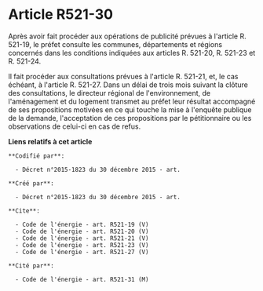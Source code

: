 # Article R521-30

Après avoir fait procéder aux opérations de publicité prévues à l'article R. 521-19, le préfet consulte les communes,
départements et régions concernés dans les conditions indiquées aux articles R. 521-20, R. 521-23 et R. 521-24. 

Il fait procéder aux consultations prévues à l'article R. 521-21, et, le cas échéant, à l'article R. 521-27. Dans un délai de
trois mois suivant la clôture des consultations, le directeur régional de l'environnement, de l'aménagement et du logement
transmet au préfet leur résultat accompagné de ses propositions motivées en ce qui touche la mise à l'enquête publique de la
demande, l'acceptation de ces propositions par le pétitionnaire ou les observations de celui-ci en cas de refus.

**Liens relatifs à cet article**

	**Codifié par**:

	  - Décret n°2015-1823 du 30 décembre 2015 - art.

	**Créé par**:

	  - Décret n°2015-1823 du 30 décembre 2015 - art.

	**Cite**:

	  - Code de l'énergie - art. R521-19 (V)
	  - Code de l'énergie - art. R521-20 (V)
	  - Code de l'énergie - art. R521-21 (V)
	  - Code de l'énergie - art. R521-23 (V)
	  - Code de l'énergie - art. R521-27 (V)

	**Cité par**:

	  - Code de l'énergie - art. R521-31 (M)
